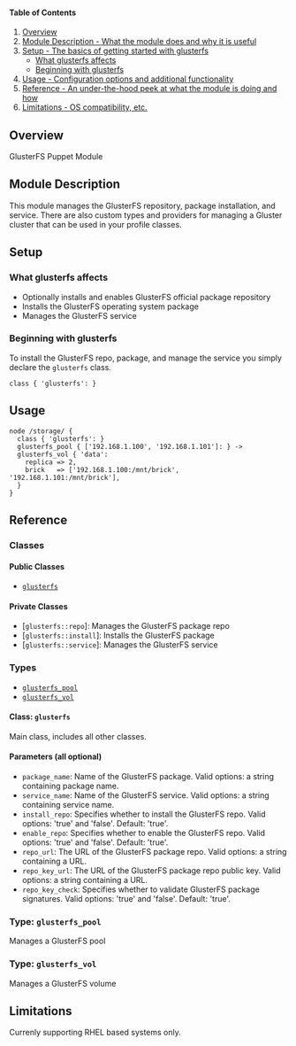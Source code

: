 #### Table of Contents

1. [Overview](#overview)
2. [Module Description - What the module does and why it is useful](#module-description)
3. [Setup - The basics of getting started with glusterfs](#setup)
    * [What glusterfs affects](#what-glusterfs-affects)
    * [Beginning with glusterfs](#beginning-with-glusterfs)
4. [Usage - Configuration options and additional functionality](#usage)
5. [Reference - An under-the-hood peek at what the module is doing and how](#reference)
5. [Limitations - OS compatibility, etc.](#limitations)

## Overview

GlusterFS Puppet Module

## Module Description

This module manages the GlusterFS repository, package installation, and service. There are also custom types and providers for managing a Gluster cluster that can be used in your profile classes.

## Setup

### What glusterfs affects

* Optionally installs and enables GlusterFS official package repository
* Installs the GlusterFS operating system package
* Manages the GlusterFS service

### Beginning with glusterfs

To install the GlusterFS repo, package, and manage the service you simply declare the `glusterfs` class.

~~~puppet
class { 'glusterfs': }
~~~

## Usage

~~~puppet
node /storage/ {
  class { 'glusterfs': }
  glusterfs_pool { ['192.168.1.100', '192.168.1.101']: } ->
  glusterfs_vol { 'data':
    replica => 2,
    brick   => ['192.168.1.100:/mnt/brick', '192.168.1.101:/mnt/brick'],
  }
}
~~~

## Reference

### Classes

#### Public Classes

* [`glusterfs`](#class-glusterfs)

#### Private Classes

* [`glusterfs::repo`]: Manages the GlusterFS package repo
* [`glusterfs::install`]: Installs the GlusterFS package
* [`glusterfs::service`]: Manages the GlusterFS service

### Types

* [`glusterfs_pool`](#type-glusterfs_pool)
* [`glusterfs_vol`](#type-glusterfs_vol)

#### Class: `glusterfs`

Main class, includes all other classes.

#### Parameters (all optional)

* `package_name`: Name of the GlusterFS package. Valid options: a string containing package name.
* `service_name`: Name of the GlusterFS service. Valid options: a string containing service name.
* `install_repo`: Specifies whether to install the GlusterFS repo. Valid options: 'true' and 'false'. Default: 'true'.
* `enable_repo`: Specifies whether to enable the GlusterFS repo. Valid options: 'true' and 'false'. Default: 'true'.
* `repo_url`: The URL of the GlusterFS package repo. Valid options: a string containing a URL.
* `repo_key_url`: The URL of the GlusterFS package repo public key. Valid options: a string containing a URL.
* `repo_key_check`: Specifies whether to validate GlusterFS package signatures. Valid options: 'true' and 'false'. Default: 'true'.

### Type: `glusterfs_pool`

Manages a GlusterFS pool

### Type: `glusterfs_vol`

Manages a GlusterFS volume

## Limitations

Currenly supporting RHEL based systems only.
